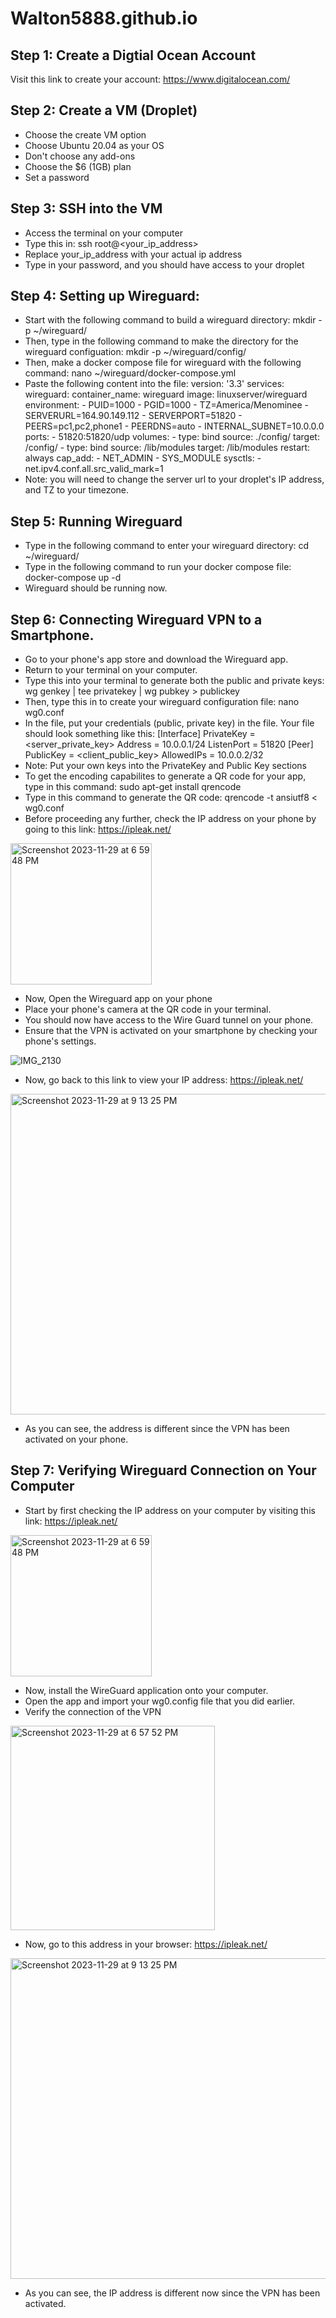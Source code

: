 # Walton5888.github.io
## Step 1: Create a Digtial Ocean Account
Visit this link to create your account: https://www.digitalocean.com/
## Step 2: Create a VM (Droplet)
* Choose the create VM option
* Choose Ubuntu 20.04 as your OS
* Don't choose any add-ons
* Choose the $6 (1GB) plan
* Set a password
## Step 3: SSH into the VM 
* Access the terminal on your computer
* Type this in: ssh root@<your_ip_address>
* Replace your_ip_address with your actual ip address
* Type in your password, and you should have access to your droplet
## Step 4: Setting up Wireguard:
* Start with the following command to build a wireguard directory: mkdir -p ~/wireguard/
* Then, type in the following command to make the directory for the wireguard configuation: mkdir -p ~/wireguard/config/
* Then, make a docker compose file for wireguard with the following command: nano ~/wireguard/docker-compose.yml
* Paste the following content into the file:
version: '3.3'
services:
  wireguard:
    container_name: wireguard
    image: linuxserver/wireguard
    environment:
      - PUID=1000
      - PGID=1000
      - TZ=America/Menominee
      - SERVERURL=164.90.149.112
      - SERVERPORT=51820
      - PEERS=pc1,pc2,phone1
      - PEERDNS=auto
      - INTERNAL_SUBNET=10.0.0.0
    ports:
      - 51820:51820/udp
    volumes:
      - type: bind
        source: ./config/
        target: /config/
      - type: bind
        source: /lib/modules
        target: /lib/modules
    restart: always
    cap_add:
      - NET_ADMIN
      - SYS_MODULE
    sysctls:
      - net.ipv4.conf.all.src_valid_mark=1
 * Note: you will need to change the server url to your droplet's IP address, and TZ to your timezone.
 ## Step 5: Running Wireguard
 * Type in the following command to enter your wireguard directory: cd ~/wireguard/
 * Type in the following command to run your docker compose file: docker-compose up -d
 * Wireguard should be running now.
 ## Step 6: Connecting Wireguard VPN to a Smartphone.
 * Go to your phone's app store and download the Wireguard app.
 * Return to your terminal on your computer.
 * Type this into your terminal to generate both the public and private keys: wg genkey | tee privatekey | wg pubkey > publickey
 * Then, type this in to create your wireguard configuration file: nano wg0.conf
 * In the file, put your credentials (public, private key) in the file. Your file should look something like this: 
[Interface]
PrivateKey = <server_private_key>
Address = 10.0.0.1/24
ListenPort = 51820
[Peer]
PublicKey = <client_public_key>
AllowedIPs = 10.0.0.2/32
* Note: Put your own keys into the PrivateKey and Public Key sections
* To get the encoding capabilites to generate a QR code for your app, type in this command: sudo apt-get install qrencode
* Type in this command to generate the QR code: qrencode -t ansiutf8 < wg0.conf
* Before proceeding any further, check the IP address on your phone by going to this link: https://ipleak.net/

<img width="226" alt="Screenshot 2023-11-29 at 6 59 48 PM" src="https://github.com/Walton5888/Walton5888.github.io/assets/110494531/35b9f8b2-5957-4869-b83c-87e2c29081d7">

* Now, Open the Wireguard app on your phone
* Place your phone's camera at the QR code in your terminal.
* You should now have access to the Wire Guard tunnel on your phone.
* Ensure that the VPN is activated on your smartphone by checking your phone's settings. 

![IMG_2130](https://github.com/Walton5888/Walton5888.github.io/assets/110494531/1558f90c-db2e-48e9-ba0e-6d2bf18553c7)

* Now, go back to this link to view your IP address: https://ipleak.net/

<img width="513" alt="Screenshot 2023-11-29 at 9 13 25 PM" src="https://github.com/Walton5888/Walton5888.github.io/assets/110494531/4e385bd3-15bc-467f-bc3d-3831874151c1">

* As you can see, the address is different since the VPN has been activated on your phone.
## Step 7: Verifying Wireguard Connection on Your Computer
* Start by first checking the IP address on your computer by visiting this link: https://ipleak.net/

<img width="226" alt="Screenshot 2023-11-29 at 6 59 48 PM" src="https://github.com/Walton5888/Walton5888.github.io/assets/110494531/e599840e-8af5-49b4-92d8-0d1281c2006d">

* Now, install the WireGuard application onto your computer.
* Open the app and import your wg0.config file that you did earlier.
* Verify the connection of the VPN

<img width="327" alt="Screenshot 2023-11-29 at 6 57 52 PM" src="https://github.com/Walton5888/Walton5888.github.io/assets/110494531/0188be27-83d7-4b3c-8f87-2b2dd1c49bd8">

* Now, go to this address in your browser: https://ipleak.net/

<img width="513" alt="Screenshot 2023-11-29 at 9 13 25 PM" src="https://github.com/Walton5888/Walton5888.github.io/assets/110494531/9499e27e-8f51-4c65-823f-3b128377cfa1">

* As you can see, the IP address is different now since the VPN has been activated.



